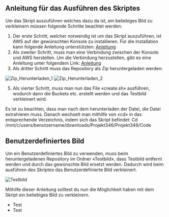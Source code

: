 ## Anleitung für das Ausführen des Skriptes


Um das Skript auszuführen welches dazu da ist, ein beliebiges Bild zu verkleinern müssen folgende Schritte beachtet werden:
1.	 Der erste Schritt, welcher notwendig ist um das Skript auszuführen, ist AWS auf der gewünschten Konsole zu installieren. 
Für die Installation kann folgende Anleitung unterstützten: [Anleitung](https://gbssg.gitlab.io/m346/lab-awscli/)
2.	 Als zweiter Schritt, muss man eine Verbindung zwischen der Konsole und AWS herstellen. Um die Verbindung herzustellen, gibt
es eine Anleitung unter folgendem Link: [Anleitung](https://gbssg.gitlab.io/m346/lab-awscli/)
3.	Als dritter Schritt muss das Repository als Zip heruntergeladen werden:

![Zip_Herunterladen_1]( https://github.com/markokokoko/Projekt-Modul-346/blob/main/Bilder/Zip_Herunterladen_1.png)
![Zip_Herunterladen_2]( https://github.com/markokokoko/Projekt-Modul-346/blob/main/Bilder/Zip_herunterladen_2.png)

5.	Als vierter Schritt, muss man nun das File «create.sh» ausführen, wodurch dann die Buckets etc. erstellt werden und das Testbild verkleinert wird. 

Es ist zu beachten, dass man nach dem herunterladen der Datei, die Datei extrahieren muss. Danach wechselt man mithilfe von «cd» in das entsprechende Verzeichnis, indem sich das Skript befindet:
Cd /mnt/c/users/benutzername/downloads/Projekt346/Projekt346/Code


## Benutzerdefiniertes Bild

Um ein Benutzerdefiniertes Bild zu verwenden, muss beim heruntergeladenen Repository im Ordner «Testbild», dass Testbild entfernt werden und durch das gewünschte Bild ersetzt werden. Dadurch wird beim ausführen des Skriptes das Benutzerdefinierte Bild verkleinert.

![Testbild]( https://github.com/markokokoko/Projekt-Modul-346/blob/main/Bilder/Benutzerdefiniert.png)

Mithilfe dieser Anleitung solltest du nun die Möglichkeit haben mit dem Skript ein beliebiges Bild zu verkleinern. 

- Test
- Test

